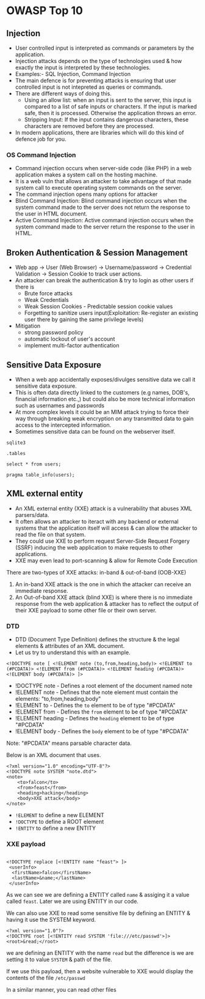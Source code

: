 # OWASP Top 10

## Injection
- User controlled input is interpreted as commands or parameters by the application.
- Injection attacks depends on the type of technologies used & how exactly the input is interpreted by these technologies.
- Examples:- SQL Injection, Command Injection
- The main defence is for preventing attacks is ensuring that user controlled input is not intepreted as queries or commands.
- There are different ways of doing this.
  - Using an allow list: when an input is sent to the server, this input is compared to a list of safe inputs or characters. If the input is marked safe, then it is processed. Otherwise the application throws an error.
  - Stripping Input: If the input contains dangerous characters, these characters are removed before they are processed. 
- In modern applications, there are libraries which will do this kind of defence job for you.

### OS Command Injection
- Command injection occurs when server-side code (like PHP) in a web application makes a system call on the hosting machine.
- It is a web vuln that allows an attacker to take advantage of that made system call to execute operating system commands on the server.
- The command injection opens many options for attacker
- Blind Command Injection: Blind command injection occurs when the system command made to the server does not return the response to the user in HTML document.
- Active Command Injection: Active command injection occurs when the system command made to the server return the response to the user in HTML.

## Broken Authentication & Session Management

- Web app -> User (Web Browser) -> Username/password -> Credential Validation -> Session Cookie to track user actions.
- An attacker can break the authentication & try to login as other users if there is 
  - Brute force attacks
  - Weak Credentials
  - Weak Session Cookies - Predictable session cookie values
  - Forgetting to sanitize users input(Exploitation: Re-register an existing user there by gaining the same privilege levels)
- Mitigation
  - strong password policy
  - automatic lockout of user's account
  - implement multi-factor authentication

## Sensitive Data Exposure
- When a web app accidentally exposes/divulges sensitive data we call it sensitive data exposure.
- This is often data directly linked to the customers (e.g names, DOB's, financial information  etc.,) but could also be more technical information such as usernames and passwords
- At more complex levels it could be an MIM attack trying to force their way through breaking weak encryption on any transmitted data to gain access to the intercepted information.
- Sometimes sensitive data can be found on the webserver itself.
```
sqlite3

.tables

select * from users;

pragma table_info(users);
```


## XML external entity

- An XML external entity (XXE) attack is a vulnerability that abuses XML parsers/data.
- It often allows an attacker to iteract with any backend or external systems that the application itself will access & can allow the attacker to read the file on that system.
- They could use XXE to perform request Server-Side Request Forgery (SSRF) inducing the web application to make requests to other applications.
- XXE may even lead to port-scanning & allow for Remote Code Execution

There are two-types of XXE attacks: in-band & out-of-band (OOB-XXE)
1. An in-band XXE attack is the one in which the attacker can receive an immediate response.
2. An Out-of-band XXE attack (blind XXE) is where there is no immediate response from the web application & attacker has to reflect the output of their XXE payload to some other file or their own server.

### DTD

- DTD (Document Type Definition) defines the structure & the legal elements & attributes of an XML document.
- Let us try to understand this with an example.
```
<!DOCTYPE note [ <!ELEMENT note (to,from,heading,body)> <!ELEMENT to (#PCDATA)> <!ELEMENT from (#PCDATA)> <!ELEMENT heading (#PCDATA)> <!ELEMENT body (#PCDATA)> ]>
```
- !DOCTYPE note - Defines a root element of the document named note
- !ELEMENT note - Defines that the note element must contain the elements: "to,from,heading,body"
- !ELEMENT to - Defines the `to` element to be of type "#PCDATA"
- !ELEMENT from - Defines the `from` element to be of type "#PCDATA"
- !ELEMENT heading - Defines the `heading` element to be of type "#PCDATA"
- !ELEMENT body - Defines the `body` element to be of type "#PCDATA"

Note: "#PCDATA" means parsable character data.


Below is an XML document that uses.
```
<?xml version="1.0" encoding="UTF-8"?>
<!DOCTYPE note SYSTEM "note.dtd">
<note>
    <to>falcon</to>
    <from>feast</from>
    <heading>hacking</heading>
    <body>XXE attack</body>
</note>
```
- `!ELEMENT` to define a new ELEMENT
- `!DOCTYPE` to define a ROOT element
- `!ENTITY` to define a new ENTITY


### XXE payload

```

<!DOCTYPE replace [<!ENTITY name "feast"> ]>
 <userInfo>
  <firstName>falcon</firstName>
  <lastName>&name;</lastName>
 </userInfo>

```

As we can see we are defining a ENTITY called `name` & assiging it a value called `feast`.
Later we are using ENTITY in our code.

We can also use XXE to read some sensitive file by defining an ENTITY & having it use the SYSTEM keyword.

```
<?xml version="1.0"?>
<!DOCTYPE root [<!ENTITY read SYSTEM 'file:///etc/passwd'>]>
<root>&read;</root>

```
we are defining an ENTITY with the name `read` but the difference is we are setting it to value `SYSTEM` & path of the file.

If we use this payload, then a website vulnerable to XXE would display the contents of the file `/etc/passwd`

In a similar manner, you can read other files 
